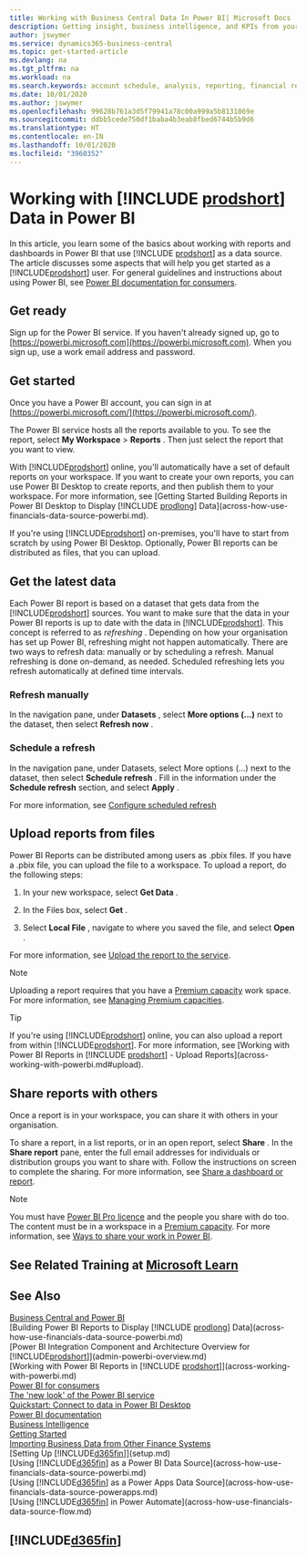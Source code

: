 ```yaml
---
title: Working with Business Central Data In Power BI| Microsoft Docs
description: Getting insight, business intelligence, and KPIs from your Business Central data using Power BI.
author: jswymer
ms.service: dynamics365-business-central
ms.topic: get-started-article
ms.devlang: na
ms.tgt_pltfrm: na
ms.workload: na
ms.search.keywords: account schedule, analysis, reporting, financial report, business intelligence, KPI
ms.date: 10/01/2020
ms.author: jswymer
ms.openlocfilehash: 99628b761a3d5f79941a78c00a999a5b8131869e
ms.sourcegitcommit: ddbb5cede750df1baba4b3eab8fbed6744b5b9d6
ms.translationtype: HT
ms.contentlocale: en-IN
ms.lasthandoff: 10/01/2020
ms.locfileid: "3960352"
---
```

# <a name="working-with-prodshort-data-in-power-bi"></a>Working with [!INCLUDE [prodshort](includes/prodshort.md)] Data in Power BI

In this article, you learn some of the basics about working with reports and dashboards in Power BI that use [!INCLUDE [prodshort](includes/prodshort.md)] as a data source. The article discusses some aspects that will help you get started as a [!INCLUDE[prodshort](includes/prodshort.md)] user. For general guidelines and instructions about using Power BI, see [Power BI documentation for consumers](https://review.docs.microsoft.com/en-us/power-bi/consumer).

## <a name="get-ready"></a>Get ready

Sign up for the Power BI service. If you haven't already signed up, go to [https://powerbi.microsoft.com](https://powerbi.microsoft.com). When you sign up, use a work email address and password.

## <a name="get-started"></a>Get started

Once you have a Power BI account, you can sign in at [https://powerbi.microsoft.com/](https://powerbi.microsoft.com/).

The Power BI service hosts all the reports available to you. To see the report, select **My Workspace** > **Reports** . Then just select the report that you want to view.

With [!INCLUDE[prodshort](includes/prodshort.md)] online, you'll automatically have a set of default reports on your workspace. If you want to create your own reports, you can use Power BI Desktop to create reports, and then publish them to your workspace. For more information, see [Getting Started Building Reports in Power BI Desktop to Display [!INCLUDE [prodlong](includes/prodlong.md)] Data](across-how-use-financials-data-source-powerbi.md).

If you're using [!INCLUDE[prodshort](includes/prodshort.md)] on-premises, you'll have to start from scratch by using Power BI Desktop. Optionally, Power BI reports can be distributed as files, that you can upload.

## <a name="get-the-latest-data"></a>Get the latest data

Each Power BI report is based on a dataset that gets data from the [!INCLUDE[prodshort](includes/prodshort.md)] sources. You want to make sure that the data in your Power BI reports is up to date with the data in [!INCLUDE[prodshort](includes/prodshort.md)]. This concept is referred to as *refreshing* .  Depending on how your organisation has set up Power BI, refreshing might not happen automatically. There are two ways to refresh data: manually or by scheduling a refresh. Manual refreshing is done on-demand, as needed. Scheduled refreshing lets you refresh automatically at defined time intervals.

### <a name="refresh-manually"></a>Refresh manually

In the navigation pane, under **Datasets** , select **More options (...)** next to the dataset, then select **Refresh now** .

### <a name="schedule-a-refresh"></a>Schedule a refresh

In the navigation pane, under Datasets, select More options (...) next to the dataset, then select **Schedule refresh** . Fill in the information under the **Schedule refresh** section, and select **Apply** .

For more information, see [Configure scheduled refresh](/power-bi/connect-data/refresh-scheduled-refresh)

## <a name="upload-reports-from-files"></a><a name="upload"></a>Upload reports from files

Power BI Reports can be distributed among users as .pbix files. If you have a .pbix file, you can upload the file to a workspace. To upload a report, do the following steps:

1. In your new workspace, select **Get Data** .

2. In the Files box, select **Get** .

3. Select **Local File** , navigate to where you saved the file, and select **Open** .

For more information, see [Upload the report to the service](/power-bi/paginated-reports/paginated-reports-quickstart-aw#upload-the-report-to-the-service).

> [!NOTE]
> Uploading a report requires that you have a [Premium capacity](/power-bi/service-premium-what-is) work space. For more information, see [Managing Premium capacities](/power-bi/admin/service-premium-capacity-manage). 

> [!TIP]
> If you're using [!INCLUDE[prodshort](includes/prodshort.md)] online, you can also upload a report from within [!INCLUDE[prodshort](includes/prodshort.md)]. For more information, see [Working with Power BI Reports in [!INCLUDE [prodshort](includes/prodshort.md)] - Upload Reports](across-working-with-powerbi.md#upload).

## <a name="share-reports-with-others"></a><a name="share"></a>Share reports with others

Once a report is in your workspace, you can share it with others in your organisation.

To share a report, in a list reports, or in an open report, select **Share** . In the **Share report** pane, enter the full email addresses for individuals or distribution groups you want to share with. Follow the instructions on screen to complete the sharing. For more information, see [Share a dashboard or report](/power-bi/collaborate-share/service-share-dashboards#share-a-dashboard-or-report).

> [!NOTE]
> You must have  [Power BI Pro licence](/power-bi/service-features-license-type) and the people you share with do too. The content must be in a workspace in a [Premium capacity](/power-bi/service-premium-what-is). For more information, see [Ways to share your work in Power BI](/power-bi/service-how-to-collaborate-distribute-dashboards-reports).

## <a name="see-related-training-at-microsoft-learn"></a>See Related Training at [Microsoft Learn](/learn/modules/configure-powerbi-excel-dynamics-365-business-central/index)

## <a name="see-also"></a>See Also

[Business Central and Power BI](admin-powerbi.md)  
[Building Power BI Reports to Display [!INCLUDE [prodlong](includes/prodlong.md)] Data](across-how-use-financials-data-source-powerbi.md)  
[Power BI Integration Component and Architecture Overview for [!INCLUDE[prodshort](includes/prodshort.md)]](admin-powerbi-overview.md)  
[Working with Power BI Reports in [!INCLUDE [prodshort](includes/prodshort.md)]](across-working-with-powerbi.md)  
[Power BI for consumers](/power-bi/consumer/end-user-consumer)  
[The 'new look' of the Power BI service](/power-bi/service-new-look)  
[Quickstart: Connect to data in Power BI Desktop](/power-bi/desktop-quickstart-connect-to-data)  
[Power BI documentation](/power-bi/)  
[Business Intelligence](bi.md)  
[Getting Started](product-get-started.md)  
[Importing Business Data from Other Finance Systems](across-import-data-configuration-packages.md)  
[Setting Up [!INCLUDE[d365fin](includes/d365fin_md.md)]](setup.md)  
[Using [!INCLUDE[d365fin](includes/d365fin_md.md)] as a Power BI Data Source](across-how-use-financials-data-source-powerbi.md)  
[Using [!INCLUDE[d365fin](includes/d365fin_md.md)] as a Power Apps Data Source](across-how-use-financials-data-source-powerapps.md)  
[Using [!INCLUDE[d365fin](includes/d365fin_md.md)] in Power Automate](across-how-use-financials-data-source-flow.md)  

## [!INCLUDE[d365fin](includes/free_trial_md.md)]  
